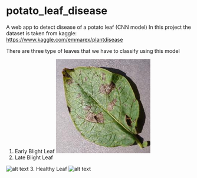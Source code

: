 # potato_leaf_disease
A web app to detect disease of a potato leaf (CNN model)
In this project the dataset is taken from kaggle: https://www.kaggle.com/emmarex/plantdisease

There are three type of leaves that we have to classify using this model
1.	Early Blight Leaf
 ![alt text](static/img/early.JPG)
2.	Late Blight Leaf
 
 ![alt text](https://github.com/adesh3863/potato_leaf_disease/static/img/late.jpg?raw=true)
3.  Healthy Leaf
![alt text](https://github.com/adesh3863/potato_leaf_disease/static/img/healthy.jpg?raw=true)
